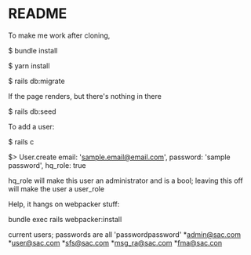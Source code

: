 # README
To make me work after cloning,

$ bundle install

$ yarn install

$ rails db:migrate

If the page renders, but there's nothing in there

$ rails db:seed

To add a user:

$ rails c

$> User.create email: 'sample.email@email.com', password: 'sample password', hq_role: true

hq_role will make this user an administrator and is a bool; leaving this off will make the user a user_role

Help, it hangs on webpacker stuff:

bundle exec rails webpacker:install

current users; passwords are all 'passwordpassword'
*admin@sac.com
*user@sac.com
*sfs@sac.com
*msg_ra@sac.com
*fma@sac.con
